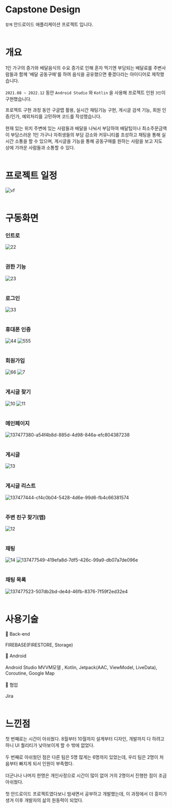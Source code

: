 # Capstone Design

`함께` 안드로이드 애플리케이션 프로젝트 입니다. <br/><br/>

# 개요
1인 가구의 증가와 배달음식의 수요 증가로 인해 혼자 먹기엔 부담되는 배달료를 주변사람들과 함께
'배달 공동구매'를 하여 음식을 공유했으면 좋겠다라는 아이디어로 제작했습니다.<br/><br/>
 `2021.08 ~ 2022.12` 동안 `Android Studio` 와 `Kotlin` 을 사용해 프로젝트 인원 `3인`이 구현했습니다.
 
프로젝트 구현 과정 동안 구글맵 활용, 실시간 채팅기능 구현, 게시글 검색 기능, 회원 인증/인가, 예외처리를 고민하며 코드를 작성했습니다.<br/><br/>
현재 있는 위치 주변에 있는 사람들과 배달을 나눠서 부담하여 배달팁이나 최소주문금액이 부담스러운 1인 가구나 자취생들의 부담 감소와 커뮤니티를 조성하고 채팅을 통해 실시간 소통을 할 수 있으며, 게시글을 기능을 통해 공동구매를 원하는 사람을 보고 지도 상에 가까운 사람들과 소통할 수 있다.</br><br/>

# 프로젝트 일정
![vf](https://github.com/kwonjuyeong/Kotlin_Capstone_Team/assets/57522230/c3c1d35e-c389-426f-9895-8a79ebf71358)</br></br>
# 구동화면

### 인트로
![22](https://github.com/kwonjuyeong/Kotlin_Capstone_Team/assets/57522230/16120a75-bc82-438f-8c71-50740bddf621)</br></br>
### 권한 기능
![23](https://github.com/kwonjuyeong/Kotlin_Capstone_Team/assets/57522230/1f24f94d-e2c0-41f4-a9fd-96255df3a7c1)</br></br>
### 로그인
![33](https://github.com/kwonjuyeong/Kotlin_Capstone_Team/assets/57522230/30d34232-d167-472b-8a98-96fbe8033f65)</br></br>
### 휴대폰 인증
![44](https://github.com/kwonjuyeong/Kotlin_Capstone_Team/assets/57522230/26e6c060-1af5-4b17-bf7a-bc6b18d366d5)
![555](https://github.com/kwonjuyeong/Kotlin_Capstone_Team/assets/57522230/1444ee05-ee8e-4adf-8179-3e3a4fe89c83)</br></br>
### 회원가입
![66](https://github.com/kwonjuyeong/Kotlin_Capstone_Team/assets/57522230/99852a79-aa99-435e-bdb6-f68850237cd2)
![7](https://github.com/kwonjuyeong/Kotlin_Capstone_Team/assets/57522230/3ed35eaf-3892-4364-91b0-5115bfc05472)</br></br>
### 게시글 찾기
![10](https://github.com/kwonjuyeong/Kotlin_Capstone_Team/assets/57522230/0bf0af4e-25cf-458e-a06e-83a288c88811)
![11](https://github.com/kwonjuyeong/Kotlin_Capstone_Team/assets/57522230/349e596d-faff-4107-a267-a39face8a5fb)</br></br>

### 메인페이지
![137477380-a54f4b8d-885d-4d98-846a-efc804387238](https://github.com/kwonjuyeong/Kotlin_Capstone_Team/assets/57522230/9ad8e062-6268-4d0b-b438-56c71404f31f)</br></br>
### 게시글
![13](https://github.com/kwonjuyeong/Kotlin_Capstone_Team/assets/57522230/975ffdf1-e92d-40ad-b734-99a785d53a3a)</br></br>
### 게시글 리스트 
![137477444-cf4c0b04-5428-4d6e-99d6-fb4c66381574](https://github.com/kwonjuyeong/Kotlin_Capstone_Team/assets/57522230/3ddcb36d-c16a-455c-9257-adc964fcc37b)</br></br>
### 주변 친구 찾기(맵)
![12](https://github.com/kwonjuyeong/Kotlin_Capstone_Team/assets/57522230/93b6453c-350d-42a7-95eb-3f6ec64570c9)</br></br>
### 채팅
![14](https://github.com/kwonjuyeong/Kotlin_Capstone_Team/assets/57522230/2ff0f098-1b39-444e-9264-15d04b207023)
![137477549-419efa8d-7df5-426c-99a9-db07a7de096e](https://github.com/kwonjuyeong/Kotlin_Capstone_Team/assets/57522230/33fedda2-c5fe-49bb-8f57-9615ea2f2684)</br></br>
### 채팅 목록
![137477523-507db2bd-de4d-46fb-8376-7f59f2ed32e4](https://github.com/kwonjuyeong/Kotlin_Capstone_Team/assets/57522230/2f201d74-442a-4040-8459-e849061ef90a)</br></br>

# 사용기술
🍃 Back-end</br></br>
FIREBASE(FIRESTORE, Storage)</br></br>
🍃 Android</br></br>
Android Studio
MVVM모델 , Kotlin, Jetpack(AAC, ViewModel, LiveData), Coroutine, Google Map</br></br>
🍃 협업</br></br>
Jira</br></br>

# 느낀점
첫 번째로는 시간이 아쉬웠다. 8월부터 10월까지 설계부터 디자인, 개발까지 다 하려고 하니 UI 퀄리티가 낮아보이게 할 수 밖에 없었다.</br></br>
두 번째로 아쉬웠던 점은 다른 팀은 5명 많게는 6명까지 있었는데, 우리 팀은 2명이 처음부터 빠지게 되서 인원이 부족했다. </br></br>
더군나나 나머지 한명은 개인사정으로 시간이 많이 없어 거의 2명이서 진행한 점이 조금 아쉬웠다.</br></br>
첫 안드로이드 프로젝트였다보니 밤새면서 공부하고 개발했는데, 이 과정에서 더 흥미가 생겨 이후 개발자의 삶의 원동력이 되었다.















